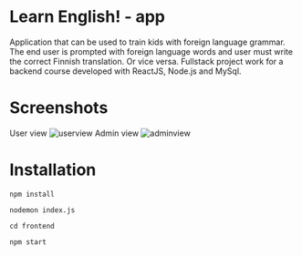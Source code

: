 # Learn English! - app

Application that can be used to train kids with foreign language grammar. The end user is prompted with foreign language words and user must write the correct Finnish translation. Or vice versa. Fullstack project work for a backend course developed with ReactJS, Node.js and MySql.

# Screenshots
User view
![userview](https://user-images.githubusercontent.com/77781306/149363672-8f60bf70-e7bd-47df-9361-084e4a7c6b38.png)
Admin view
![adminview](https://user-images.githubusercontent.com/77781306/149363681-002283e8-1aac-4337-b0ec-f7bdbc23a93d.png)

# Installation

`npm install`

`nodemon index.js`

`cd frontend`

`npm start`
